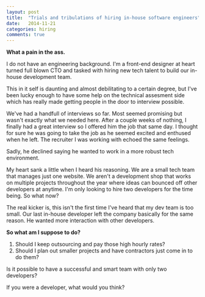 ```yaml
---
layout: post
title:  "Trials and tribulations of hiring in-house software engineers"
date:   2014-11-21
categories: hiring
comments: true
---
```

**What a pain in the ass.**

I do not have an engineering background.  I'm a front-end designer at heart turned full blown CTO and tasked with hiring new tech talent to build our in-house development team.

This in it self is daunting and almost debilitating to a certain degree, but I've been lucky enough to have some help on the technical assesment side which has really made getting people in the door to interview possible.

We've had a handfull of interviews so far.  Most seemed promising but wasn't exactly what we needed here.  After a couple weeks of nothing, I finally had a great interview so I offered him the job that same day.  I thought for sure he was going to take the job as he seemed excited and enthused when he left.  The recruiter I was working with echoed the same feelings. 

Sadly, he declined saying he wanted to work in a more robust tech environment.

My heart sank a little when I heard his reasoning.  We are a small tech team that manages just  one website.  We aren't a development shop that works on multiple projects throughout the year where ideas can bounced off other developers at anytime.  I'm only looking to hire two developers for the time being.  So what now?

The real kicker is, this isn't the first time I've heard that my dev team is too small.  Our last in-house developer left the company basically for the same reason.  He wanted more interaction with other developers.

**So what am I suppose to do?**

1. Should I keep outsourcing and pay those high hourly rates?  
2. Should I plan out smaller projects and have contractors just come in to do them?

Is it possible to have a successful and smart team with only two developers?  

If you were a developer, what would you think?

